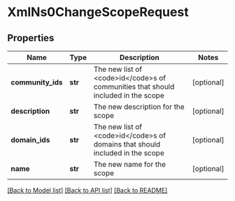 # XmlNs0ChangeScopeRequest

## Properties
Name | Type | Description | Notes
------------ | ------------- | ------------- | -------------
**community_ids** | **str** | The new list of &lt;code&gt;id&lt;/code&gt;s of communities that should included in the scope | [optional] 
**description** | **str** | The new description for the scope | [optional] 
**domain_ids** | **str** | The new list of &lt;code&gt;id&lt;/code&gt;s of domains that should included in the scope | [optional] 
**name** | **str** | The new name for the scope | [optional] 

[[Back to Model list]](../README.md#documentation-for-models) [[Back to API list]](../README.md#documentation-for-api-endpoints) [[Back to README]](../README.md)


